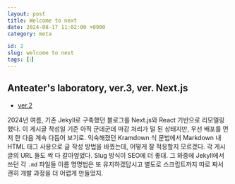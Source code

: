 ```yaml
---
layout: post
title: Welcome to next
date: 2024-08-17 11:02:00 +0900
category: meta

id: 2
slug: welcome to next
tags: [ℹ️]
---
```


## Anteater's laboratory, ver.3, ver. Next.js

- <a href="https://github.com/anteater333/Anteater_lab_v2">ver.2</a>

2024년 여름, 기존 Jekyll로 구축했던 블로그를 Next.js와 React 기반으로 리모델링했다. 이 게시글 작성일 기준 아직 군데군데 마감 처리가 덜 된 상태지만, 우선 배포를 먼저 한 다음 계속 다듬어 보기로. 익숙해졌던 Kramdown 식 문법에서 Markdown 내 HTML 태그 사용으로 글 작성 방법을 바꿨는데, 어떻게 잘 적응할지 모르겠다. 각 게시글의 URL 들도 싹 다 갈아엎었다. Slug 방식이 SEO에 더 좋대. 그 와중에 Jekyll에서 쓰던 각 `.md` 파일들 이름 명명법은 또 유지하겠답시고 별도로 스크립트까지 따로 짜서 괜히 개발 과정을 더 어렵게 만들었지.
